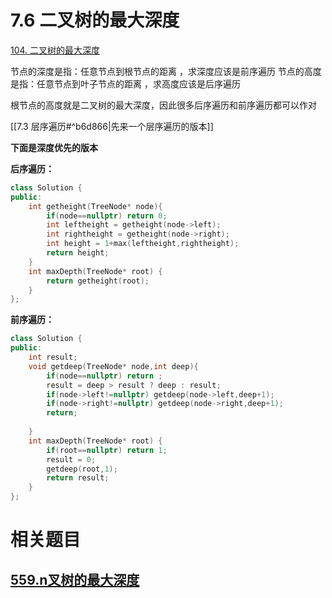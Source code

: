 # 7.6 二叉树的最大深度

[104. 二叉树的最大深度](https://leetcode.cn/problems/maximum-depth-of-binary-tree/)

节点的深度是指：任意节点到根节点的距离 ，求深度应该是前序遍历
节点的高度是指：任意节点到叶子节点的距离 ，求高度应该是后序遍历

根节点的高度就是二叉树的最大深度，因此很多后序遍历和前序遍历都可以作对

[[7.3 层序遍历#^b6d866|先来一个层序遍历的版本]]

**下面是深度优先的版本**

**后序遍历：**

```cpp
class Solution {
public:
    int getheight(TreeNode* node){
        if(node==nullptr) return 0;
        int leftheight = getheight(node->left);
        int rightheight = getheight(node->right);
        int height = 1+max(leftheight,rightheight);
        return height;
    }
    int maxDepth(TreeNode* root) {
        return getheight(root);
    }
};
```

**前序遍历：**

```cpp
class Solution {
public:
    int result;
    void getdeep(TreeNode* node,int deep){
        if(node==nullptr) return ;
        result = deep > result ? deep : result;
        if(node->left!=nullptr) getdeep(node->left,deep+1);
        if(node->right!=nullptr) getdeep(node->right,deep+1);  
        return;
  
    }
    int maxDepth(TreeNode* root) {
        if(root==nullptr) return 1;
        result = 0;
        getdeep(root,1);
        return result;
    }
};
```
# 相关题目

## [559.n叉树的最大深度](https://leetcode.cn/problems/maximum-depth-of-n-ary-tree/)

